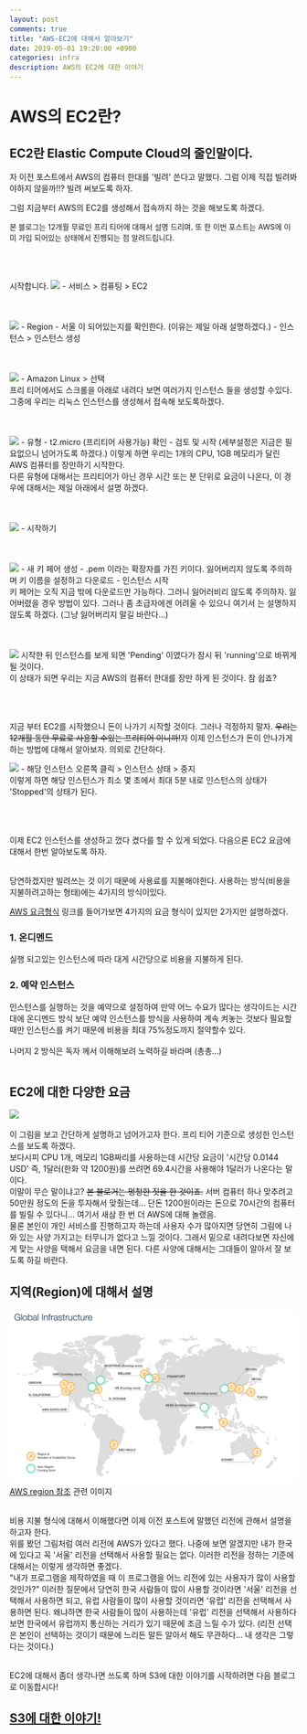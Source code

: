 ```yaml
---
layout: post
comments: true
title: "AWS-EC2에 대해서 알아보기"
date: 2019-05-01 19:20:00 +0900
categories: infra
description: AWS의 EC2에 대한 이야기
---
```


# AWS의 EC2란?
## EC2란 Elastic Compute Cloud의 줄인말이다.

<p>자 이전 포스트에서 AWS의 컴퓨터 한대를 '빌려' 쓴다고 말했다. 그럼 이제 직접 빌려봐야하지 않을까!!? 빌려 써보도록 하자.</p>
<p>그럼 지금부터 AWS의 EC2를 생성해서 접속까지 하는 것을 해보도록 하겠다.</p>
<p><font size="2em">본 블로그는 12개월 무료인 프리 티어에 대해서 설명 드리며, 또 한 이번 포스트는 AWS에 이미 가입 되어있는 상태에서 진행되는 점 알려드립니다.</font></p><br><br><br> 시작합니다.

<img src="{{site.static_url}}/img/infra/infra-aws-ec2-1.png">
- 서비스 > 컴퓨팅 > EC2
<br><br><br><br>

<img src="{{site.static_url}}/img/infra/infra-aws-ec2-2.png">
- Region - 서울 이 되어있는지를 확인한다. (이유는 제일 아래 설명하겠다.)
- 인스턴스 > 인스턴스 생성
<br><br><br><br>

<img src="{{site.static_url}}/img/infra/infra-aws-ec2-3.png">
- Amazon Linux > 선택<br>
프리 티어에서도 스크롤을 아래로 내려다 보면 여러가지 인스턴스 들을 생성할 수있다.
그중에 우리는 리눅스 인스턴스를 생성해서 접속해 보도록하겠다.
<br><br><br><br>

<img src="{{site.static_url}}/img/infra/infra-aws-ec2-4.png">
- 유형 - t2.micro (프리티어 사용가능) 확인
- 검토 및 시작 (세부설정은 지금은 필요없으니 넘어가도록 하겠다.)
이렇게 하면 우리는 1개의 CPU, 1GB 메모리가 달린 AWS 컴퓨터를 장만하기 시작한다.<br>
다른 유형에 대해서는 프리티어가 아닌 경우 시간 또는 분 단위로 요금이 나온다, 이 경우에 대해서는 제일 아래에서 설명 하겠다.
<br><br><br><br>

<img src="{{site.static_url}}/img/infra/infra-aws-ec2-5.png">
- 시작하기
<br><br><br><br>

<img src="{{site.static_url}}/img/infra/infra-aws-ec2-6.png">
- 새 키 페어 생성
- .pem 이라는 확장자를 가진 키이다. 잃어버리지 않도록 주의하며 키 이름을 설정하고 다운로드
- 인스턴스 시작<br>
키 페어는 오직 지금 밖에 다운로드만 가능하다. 그러니 잃어러비리 않도록 주의하자. 잃어버렸을 경우 방법이 있다. 그러나 좀 초급자에겐 어려울 수 있으니 여기서 는 설명하지 않도록 하겠다. (그냥 잃어버리지 말길 바란다...)
<br><br><br><br>

<img src="{{site.static_url}}/img/infra/infra-aws-ec2-7.png">
시작한 뒤 인스턴스를 보게 되면 'Pending' 이였다가 잠시 뒤 'running'으로 바뀌게 될 것이다.<br>
이 상태가 되면 우리는 지금 AWS의 컴퓨터 한대를 장만 하게 된 것이다. 참 쉽죠?
<br><br><br><br>
<p>지금 부터 EC2를 시작했으니 돈이 나가기 시작할 것이다. 그러나 걱정하지 말자. <del>우리는 12개월 동안 무료로 사용할 수있는 프리티어 이니까!</del>자 이제 인스턴스가 돈이 안나가게 하는 방법에 대해서 알아보자. 의외로 간단하다.</p>

<img src="{{site.static_url}}/img/infra/infra-aws-ec2-8.png">
- 해당 인스턴스 오른쪽 클릭 > 인스턴스 상태 > 중지<br>
이렇게 하면 해당 인스턴스가 최소 몇 초에서 최대 5분 내로 인스턴스의 상태가 'Stopped'의 상태가 된다.
<br><br><br><br>

<p>이제 EC2 인스턴스를 생성하고 껐다 켰다를 할 수 있게 되었다. 다음으론 EC2 요금에 대해서 한번 알아보도록 하자.<br><br></p>

<p>당연하겠지만 빌려쓰는 것 이기 때문에 사용료를 지불해야한다. 사용하는 방식(비용을 지불하려고하는 형태)에는 4가지의 방식이있다.</p>

[AWS 요금형식](https://aws.amazon.com/ko/ec2/pricing/) 링크를 들어가보면 4가지의 요금 형식이 있지만 2가지만 설명하겠다.<br>
### 1. 온디멘드
<p>실행 되고있는 인스턴스에 따라 대게 시간당으로 비용을 지불하게 된다.</p>

### 2. 예약 인스턴스
<p>인스턴스를 실행하는 것을 예약으로 설정하여 만약 어느 수요가 많다는 생각이드는 시간대에 온디멘드 방식 보단 예약 인스턴스를 방식을 사용하여 계속 켜놓는 것보다 필요할 때만 인스턴스를 켜기 때문에 비용을 최대 75%정도까지 절약할수 있다. <br><br>나머지 2 방식은 독자 께서 이해해보려 노력하길 바라며 (총총...)<br><br></p>

## EC2에 대한 다양한 요금
<img src="{{site.static_url}}/img/infra/infra-aws-ec2-9.png">
<p>이 그림을 보고 간단하게 설명하고 넘어가고자 한다. 프리 티어 기준으로 생성한 인스턴스를 보도록 하겠다.<br>
보다시피 CPU 1개, 메모리 1GB짜리를 사용하는데 시간당 요금이 '시간당 0.0144 USD' 즉, 1달러(한화 약 1200원)를 쓰려면 69.4시간을 사용해야 1달러가 나온다는 말이다.<br>
이말이 무슨 말이냐고? <del> 본 블로거는 멍청한 짓을 한 것이죠.</del> 서버 컴퓨터 하나 맞추려고 50만원 정도의 돈을 투자해서 맞췄는데... 단돈 1200원이라는 돈으로 70시간의 컴퓨터를 빌릴 수 있다니... 여기서 새삼 한 번 더 AWS에 대해 놀랬음.<br>
물론 본인이 개인 서비스를 진행하고자 하는데 사용자 수가 많아지면 당연히 그림에 나와 있는 사양 가지고는 터무니가 없다고 느낄 것이다. 그래서 밑으로 내려다보면 자신에게 맞는 사양을 택해서 요금을 내면 된다. 다른 사양에 대해서는 그대들이 알아서 잘 보도록 하길 바란다.</p>

## 지역(Region)에 대해서 설명
![aws-region](/img/infra/infra-aws-region.png)
[AWS region 참조](http://jayendrapatil.com/aws-regions-availability-zones-and-edge-locations/) 관련 이미지<br><br>
<p>비용 지불 형식에 대해서 이해했다면 이제 이전 포스트에 말했던 리전에 관해서 설명을 하고자 한다.<br>
위를 봤던 그림처럼 여러 리전에 AWS가 있다고 했다. 나중에 보면 알겠지만 내가 한국에 있다고 꼭 '서울' 리전을 선택해서 사용할 필요는 없다. 이러한 리전을 정하는 기준에 대해서는 이렇게 생각하면 좋겠다. <br>
"내가 프로그램을 제작하였을 때 이 프로그램을 어느 리전에 있는 사용자가 많이 사용할 것인가?" 이러한 질문에서 당연히 한국 사람들이 많이 사용할 것이라면 '서울' 리전을 선택해서 사용하면 되고, 유럽 사람들이 많이 사용할 것이라면 '유럽' 리전을 선택해서 사용하면 된다. 왜냐하면 한국 사람들이 많이 사용하는데 '유럽' 리전을 선택해서 사용하다 보면 한국에서 유럽까지 통신하는 거리가 있기 때문에 조금 느릴 수가 있다. (리전 선택은 본인이 선택하는 것이기 때문에 느리든 말든 알아서 해도 무관하다... 내 생각은 그렇다는 것이다.)</p>

<p><br>EC2에 대해서 좀더 생각나면 쓰도록 하며 S3에 대한 이야기를 시작하려면 다음 블로그로 이동합시다!</p>

## [S3에 대한 이야기!](https://msnodeve.github.io/infra/2019-05-01-infra-aws-ec2/)

